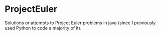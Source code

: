 # ProjectEuler
Solutions or attempts to Project Euler problems in java (since I previously used Python to code a majority of it).
